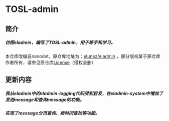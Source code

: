 # TOSL-admin
## 简介  
##### 仿照eladmin，编写了TOSL-admin，用于练手和学习。
本仓库改编自nanodet，原仓库地址为：[elunez/eladmin](https://github.com/elunez/eladmin) ，部分版权属于原仓库作者所有，请参见原仓库[License](https://github.com/elunez/eladmin/blob/master/LICENSE)（侵权会删）
## 更新内容
##### 我从eladmin中的eladmin-logging代码受到启发，在eladmin-system中增加了发送message和查询message的功能。  
##### 实现了message分页查询、按时间查找等功能。
